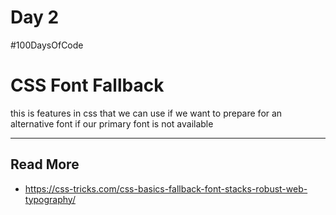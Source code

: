 # Day 2

#100DaysOfCode 

# CSS Font Fallback
this is features in css that we can use if we want to prepare for an alternative font if our primary font is not available

---
## Read More
- https://css-tricks.com/css-basics-fallback-font-stacks-robust-web-typography/
